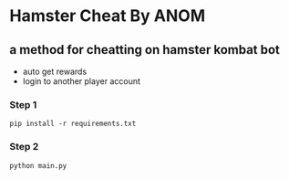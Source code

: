 # Hamster Cheat By ANOM
## a method for cheatting on hamster kombat bot
* auto get rewards
* login to another player account

### Step 1
```
pip install -r requirements.txt
```
### Step 2
```
python main.py
```
